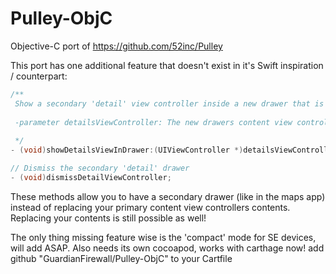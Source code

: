 # Pulley-ObjC
Objective-C port of https://github.com/52inc/Pulley

This port has one additional feature that doesn't exist in it's Swift inspiration / counterpart: 

```Objective-C
/**
 Show a secondary 'detail' view controller inside a new drawer that is overlayed on top of the current drawer. Similar to the maps application
 
 -parameter detailsViewController: The new drawers content view controller. This view controller is show inside of the new secondary drawer
 
 */
- (void)showDetailsViewInDrawer:(UIViewController *)detailsViewController;

// Dismiss the secondary 'detail' drawer
- (void)dismissDetailViewController;
```

These methods allow you to have a secondary drawer (like in the maps app) instead of replacing your primary content view controllers contents. Replacing your contents is still possible as well!

The only thing missing feature wise is the 'compact' mode for SE devices, will add ASAP. Also needs its own cocoapod, works with carthage now! add github "GuardianFirewall/Pulley-ObjC" to your Cartfile

